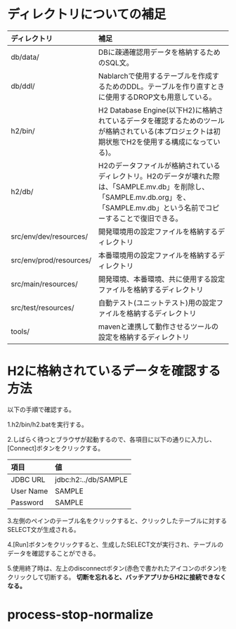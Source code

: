 # ディレクトリについての補足

| ディレクトリ               | 補足                                                                                                                                                                             |
|:---------------------------|:---------------------------------------------------------------------------------------------------------------------------------------------------------------------------------|
|db/data/                    |DBに疎通確認用データを格納するためのSQL文。                                                                                                                                       |
|db/ddl/                     |Nablarchで使用するテーブルを作成するためのDDL。テーブルを作り直すときに使用するDROP文も用意している。                                                                             |
|h2/bin/                     |H2 Database Engine(以下H2)に格納されているデータを確認するためのツールが格納されている(本プロジェクトは初期状態でH2を使用する構成になっている)。                                  |
|h2/db/                      |H2のデータファイルが格納されているディレクトリ。H2のデータが壊れた際は、「SAMPLE.mv.db」を削除し、「SAMPLE.mv.db.org」を、「SAMPLE.mv.db」という名前でコピーすることで復旧できる。|
|src/env/dev/resources/      |開発環境用の設定ファイルを格納するディレクトリ                                                                                                                                    |
|src/env/prod/resources/     |本番環境用の設定ファイルを格納するディレクトリ                                                                                                                                    |
|src/main/resources/         |開発環境、本番環境、共に使用する設定ファイルを格納するディレクトリ                                                                                                                |
|src/test/resources/         |自動テスト(ユニットテスト)用の設定ファイルを格納するディレクトリ                                                                                                                  |
|tools/                      |mavenと連携して動作させるツールの設定を格納するディレクトリ                                                                                                                       |


# H2に格納されているデータを確認する方法

以下の手順で確認する。

1.h2/bin/h2.batを実行する。

2.しばらく待つとブラウザが起動するので、各項目に以下の通りに入力し、[Connect]ボタンをクリックする。

| 項目     | 値                  |
|:---------|:--------------------|
|JDBC URL  |jdbc:h2:../db/SAMPLE |
|User Name |SAMPLE               |
|Password  |SAMPLE               |

3.左側のペインのテーブル名をクリックすると、クリックしたテーブルに対するSELECT文が生成される。

4.[Run]ボタンをクリックすると、生成したSELECT文が実行され、テーブルのデータを確認することができる。

5.使用終了時は、左上のdisconnectボタン(赤色で書かれたアイコンのボタン)をクリックして切断する。
  **切断を忘れると、バッチアプリからH2に接続できなくなる。**
# process-stop-normalize
